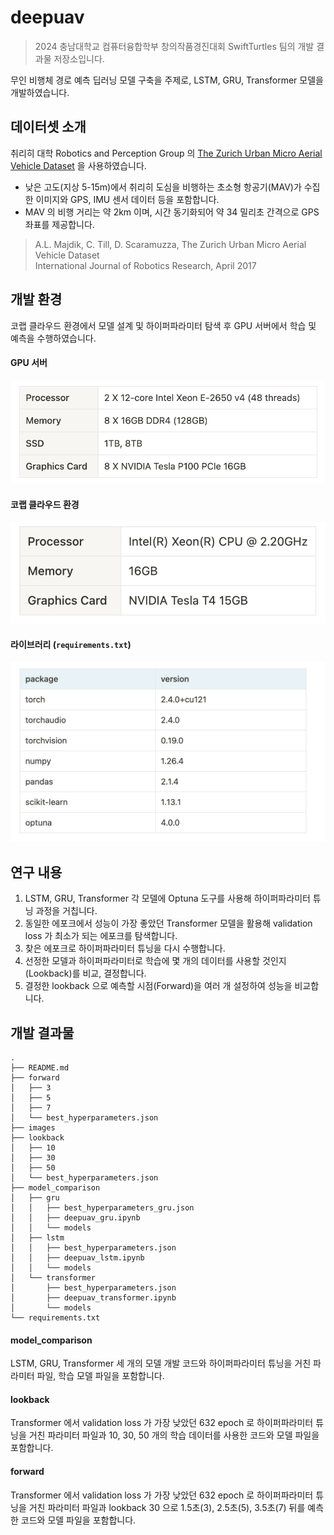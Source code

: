 # deepuav

> 2024 충남대학교 컴퓨터융합학부 창의작품경진대회
SwiftTurtles 팀의 개발 결과물 저장소입니다.

무인 비행체 경로 예측 딥러닝 모델 구축을 주제로, LSTM, GRU, Transformer 모델을 개발하였습니다.

## 데이터셋 소개
취리히 대학 Robotics and Perception Group 의 [The Zurich Urban Micro Aerial Vehicle Dataset](https://rpg.ifi.uzh.ch/zurichmavdataset.html) 을 사용하였습니다.
- 낮은 고도(지상 5-15m)에서 취리히 도심을 비행하는 초소형 항공기(MAV)가 수집한 이미지와 GPS, IMU 센서 데이터 등을 포함합니다.
- MAV 의 비행 거리는 약 2km 이며, 시간 동기화되어 약 34 밀리초 간격으로 GPS 좌표를 제공합니다.

> A.L. Majdik, C. Till, D. Scaramuzza, The Zurich Urban Micro Aerial Vehicle Dataset   
International Journal of Robotics Research, April 2017

## 개발 환경
코랩 클라우드 환경에서 모델 설계 및 하이퍼파라미터 탐색 후 GPU 서버에서 학습 및 예측을 수행하였습니다.

#### GPU 서버
![alt text](images/image.png)

#### 코랩 클라우드 환경
![alt text](images/image-1.png)

#### 라이브러리 (`requirements.txt`)
![alt text](images/image-2.png)

## 연구 내용
1. LSTM, GRU, Transformer 각 모델에 Optuna 도구를 사용해 하이퍼파라미터 튜닝 과정을 거칩니다.
2. 동일한 에포크에서 성능이 가장 좋았던 Transformer 모델을 활용해 validation loss 가 최소가 되는 에포크를 탐색합니다.
3. 찾은 에포크로 하이퍼파라미터 튜닝을 다시 수행합니다.
4. 선정한 모델과 하이퍼파라미터로 학습에 몇 개의 데이터를 사용할 것인지(Lookback)를 비교, 결정합니다.
5. 결정한 lookback 으로 예측할 시점(Forward)을 여러 개 설정하여 성능을 비교합니다.

## 개발 결과물
```text
.
├── README.md
├── forward
│   ├── 3
│   ├── 5
│   ├── 7
│   └── best_hyperparameters.json
├── images
├── lookback
│   ├── 10
│   ├── 30
│   ├── 50
│   └── best_hyperparameters.json
├── model_comparison
│   ├── gru
│   │   ├── best_hyperparameters_gru.json
│   │   ├── deepuav_gru.ipynb
│   │   └── models
│   ├── lstm
│   │   ├── best_hyperparameters.json
│   │   ├── deepuav_lstm.ipynb
│   │   └── models
│   └── transformer
│       ├── best_hyperparameters.json
│       ├── deepuav_transformer.ipynb
│       └── models
└── requirements.txt
```

#### model_comparison
LSTM, GRU, Transformer 세 개의 모델 개발 코드와 하이퍼파라미터 튜닝을 거친 파라미터 파일, 학습 모델 파일을 포함합니다.

#### lookback
Transformer 에서 validation loss 가 가장 낮았던 632 epoch 로 하이퍼파라미터 튜닝을 거친 파라미터 파일과 10, 30, 50 개의 학습 데이터를 사용한 코드와 모델 파일을 포함합니다.

#### forward
Transformer 에서 validation loss 가 가장 낮았던 632 epoch 로 하이퍼파라미터 튜닝을 거친 파라미터 파일과 lookback 30 으로 1.5초(3), 2.5초(5), 3.5초(7) 뒤를 예측한 코드와 모델 파일을 포함합니다.